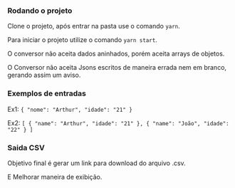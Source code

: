 ### Rodando o projeto

Clone o projeto, após entrar na pasta use o comando `yarn`.

Para iniciar o projeto utilize o comando `yarn start`.

O conversor não aceita dados aninhados, porém aceita arrays de objetos.

O Conversor não aceita Jsons escritos de maneira errada nem em branco, gerando assim um aviso.

### Exemplos de entradas

Ex1:
`{ "nome": "Arthur", "idade": "21" }`

Ex2:
`[ { "name": "Arthur", "idade": "21" }, { "name": "João", "idade": "22" } ]`

### Saida CSV

Objetivo final é gerar um link para download do arquivo .csv.

E Melhorar maneira de exibição.
